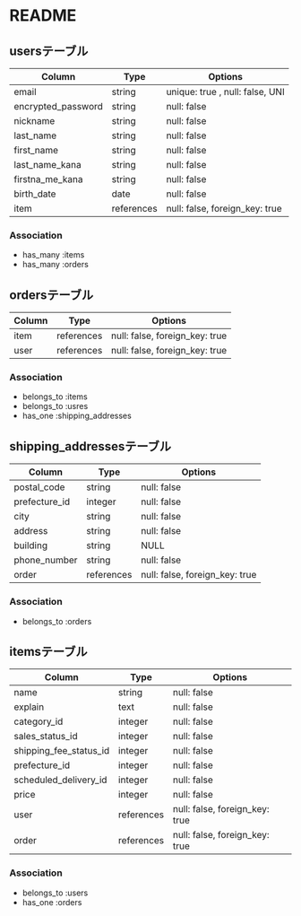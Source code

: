 # README

## usersテーブル

| Column             | Type   | Options
| ------------------ | ------ | ---------------------
| email              | string | unique: true , null: false, UNI
| encrypted_password | string | null: false
| nickname           | string | null: false
| last_name          | string | null: false
| first_name         | string | null: false
| last_name_kana     | string | null: false
| firstna_me_kana    | string | null: false
| birth_date         | date   | null: false
| item               | references | null: false, foreign_key: true

### Association

- has_many :items
- has_many :orders


## ordersテーブル

| Column           | Type       | Options
| ---------------- | ---------- | ------------------------------
| item             | references | null: false, foreign_key: true
| user             | references | null: false, foreign_key: true

### Association

- belongs_to :items
- belongs_to :usres
- has_one :shipping_addresses


## shipping_addressesテーブル

| Column        | Type       | Options
| ------------- | ---------- | ------------------------------
| postal_code   | string     | null: false
| prefecture_id | integer    | null: false
| city          | string     | null: false 
| address       | string     | null: false 
| building      | string     | NULL
| phone_number  | string     | null: false
| order         | references | null: false, foreign_key: true

### Association

- belongs_to :orders

## itemsテーブル

| Column                 | Type       | Options
| ---------------------- | ---------- | ------------------------------
| name                   | string     | null: false
| explain                | text       | null: false
| category_id            | integer    | null: false
| sales_status_id        | integer    | null: false
| shipping_fee_status_id | integer    | null: false
| prefecture_id          | integer    | null: false
| scheduled_delivery_id  | integer    | null: false
| price                  | integer    | null: false
| user                   | references | null: false, foreign_key: true
| order                  | references | null: false, foreign_key: true

### Association

- belongs_to :users
- has_one :orders
